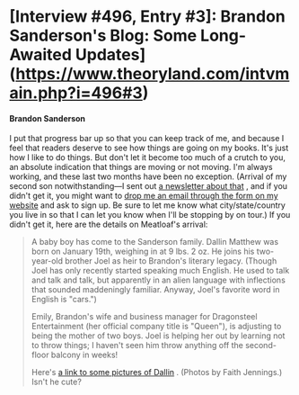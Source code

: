 # [Interview #496, Entry #3]: Brandon Sanderson's Blog: Some Long-Awaited Updates](https://www.theoryland.com/intvmain.php?i=496#3)

#### Brandon Sanderson

I put that progress bar up so that you can keep track of me, and because I feel that readers deserve to see how things are going on my books. It's just how I like to do things. But don't let it become too much of a crutch to you, an absolute indication that things are moving or not moving. I'm always working, and these last two months have been no exception. (Arrival of my second son notwithstanding—I sent out
[a newsletter about that](http://www.brandonsanderson.com/article/60/Brandon-Sanderson-Newsletter-for-February-2010)
, and if you didn't get it, you might want to
[drop me an email through the form on my website](http://www.brandonsanderson.com/contact/)
and ask to sign up. Be sure to let me know what city/state/country you live in so that I can let you know when I'll be stopping by on tour.) If you didn't get it, here are the details on Meatloaf's arrival:

> A baby boy has come to the Sanderson family. Dallin Matthew was born on January 19th, weighing in at 9 lbs. 2 oz. He joins his two-year-old brother Joel as heir to Brandon's literary legacy. (Though Joel has only recently started speaking much English. He used to talk and talk and talk, but apparently in an alien language with inflections that sounded maddeningly familiar. Anyway, Joel's favorite word in English is "cars.")
>
> Emily, Brandon's wife and business manager for Dragonsteel Entertainment (her official company title is "Queen"), is adjusting to being the mother of two boys. Joel is helping her out by learning not to throw things; I haven't seen him throw anything off the second-floor balcony in weeks!
>
> Here's
> [a link to some pictures of Dallin](https://picasaweb.google.com/109650037631101102272/Dallin)
> . (Photos by Faith Jennings.) Isn't he cute?

